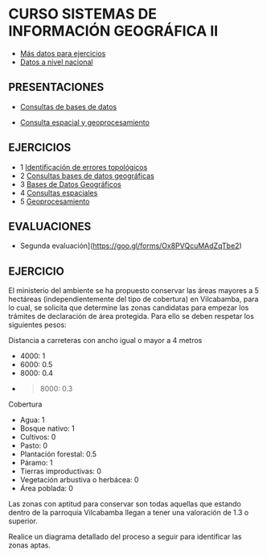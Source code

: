 # CURSO SISTEMAS DE INFORMACIÓN GEOGRÁFICA II

* [Más datos para ejercicios](https://www.dropbox.com/s/jirljq5q1d37573/archivos%20curso.rar?dl=0)
* [Datos a nivel nacional](https://www.dropbox.com/s/mquwoxcluwz9r0j/Compressed.rar?dl=0)

## PRESENTACIONES

* [Consultas de bases de datos](http://prezi.com/colue-i3akcf/?utm_campaign=share&utm_medium=copy&rc=ex0share)

* [Consulta espacial y geoprocesamiento](http://prezi.com/0ilmzno_3yv5/?utm_campaign=share&utm_medium=copy&rc=ex0share)

## EJERCICIOS

* 1 [Identificación de errores topológicos](https://drive.google.com/open?id=0BzlSI5GKglNmN1lsSnROQ2RWZms)
* 2 [Consultas bases de datos geográficas](https://drive.google.com/open?id=0BzlSI5GKglNma1EzMW8zbFdZMnM)
* 3 [Bases de Datos Geográficos](https://drive.google.com/open?id=0BzlSI5GKglNmT2FVUUo1THJTYXc)
* 4 [Consultas espaciales](https://drive.google.com/open?id=0BzlSI5GKglNmbzZPZE5CcnN3dDA)
* 5 [Geoprocesamiento](https://drive.google.com/open?id=0BzlSI5GKglNmMGlmMkdMOHh2aDg)

## EVALUACIONES
* Segunda evaluación](https://goo.gl/forms/Ox8PVQcuMAdZqTbe2)
## EJERCICIO
El ministerio del ambiente se ha propuesto conservar las áreas mayores a 5 hectáreas (independientemente del tipo de cobertura) en Vilcabamba, para lo cual, se solicita que determine las zonas candidatas para empezar los trámites de declaración de área protegida. Para ello se deben respetar los siguientes pesos:
 
Distancia a carreteras con ancho igual o mayor a 4 metros	
* 4000: 1
* 6000: 0.5
* 8000: 0.4
* >8000: 0.3
	
Cobertura	
* Agua: 1
* Bosque nativo: 1
* Cultivos: 0
* Pasto: 0
* Plantación forestal: 0.5
* Páramo: 1
* Tierras improductivas: 0
* Vegetación arbustiva o herbácea: 0
* Área poblada: 0
 
Las zonas con aptitud para conservar son todas aquellas que estando dentro de la parroquia Vilcabamba llegan a tener una valoración de 1.3 o superior.

Realice un diagrama detallado del proceso a seguir para identificar las zonas aptas.
